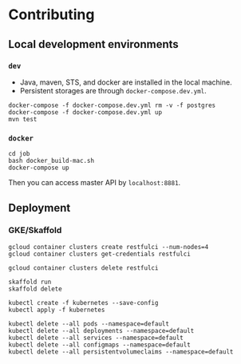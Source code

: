 # Contributing

## Local development environments

### `dev`

* Java, maven, STS, and docker are installed in the local machine.
* Persistent storages are through `docker-compose.dev.yml`.

```
docker-compose -f docker-compose.dev.yml rm -v -f postgres
docker-compose -f docker-compose.dev.yml up
mvn test
```

### `docker`

```
cd job
bash docker_build-mac.sh
docker-compose up
```

Then you can access master API by `localhost:8881`.

## Deployment

### GKE/Skaffold

```
gcloud container clusters create restfulci --num-nodes=4
gcloud container clusters get-credentials restfulci

gcloud container clusters delete restfulci
```

```
skaffold run
skaffold delete
```

```
kubectl create -f kubernetes --save-config
kubectl apply -f kubernetes

kubectl delete --all pods --namespace=default
kubectl delete --all deployments --namespace=default
kubectl delete --all services --namespace=default
kubectl delete --all configmaps --namespace=default
kubectl delete --all persistentvolumeclaims --namespace=default
```

